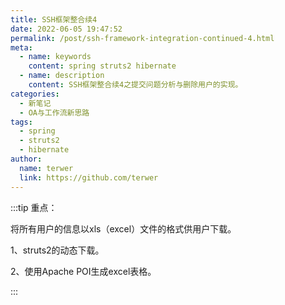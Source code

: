 ```yaml
---
title: SSH框架整合续4
date: 2022-06-05 19:47:52
permalink: /post/ssh-framework-integration-continued-4.html
meta:
  - name: keywords
    content: spring struts2 hibernate
  - name: description
    content: SSH框架整合续4之提交问题分析与删除用户的实现。
categories:
  - 新笔记
  - OA与工作流新思路
tags:
  - spring
  - struts2
  - hibernate
author: 
  name: terwer
  link: https://github.com/terwer
---
```


:::tip 重点：

将所有用户的信息以xls（excel）文件的格式供用户下载。

1、struts2的动态下载。

2、使用Apache POI生成excel表格。

:::
